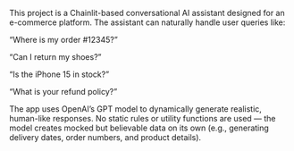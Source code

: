This project is a Chainlit-based conversational AI assistant designed for an e-commerce platform.
The assistant can naturally handle user queries like:

“Where is my order #12345?”

“Can I return my shoes?”

“Is the iPhone 15 in stock?”

“What is your refund policy?”

The app uses OpenAI’s GPT model to dynamically generate realistic, human-like responses.
No static rules or utility functions are used — the model creates mocked but believable data on its own (e.g., generating delivery dates, order numbers, and product details).